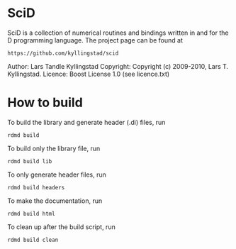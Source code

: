 SciD
====

SciD is a collection of numerical routines and bindings written in and for
the D programming language.  The project page can be found at

    https://github.com/kyllingstad/scid


Author:     Lars Tandle Kyllingstad
Copyright:  Copyright (c) 2009-2010, Lars T. Kyllingstad.
Licence:    Boost License 1.0 (see licence.txt)



How to build
============

To build the library and generate header (.di) files, run

    rdmd build

To build only the library file, run

    rdmd build lib

To only generate header files, run

    rdmd build headers

To make the documentation, run

    rdmd build html

To clean up after the build script, run

    rdmd build clean

